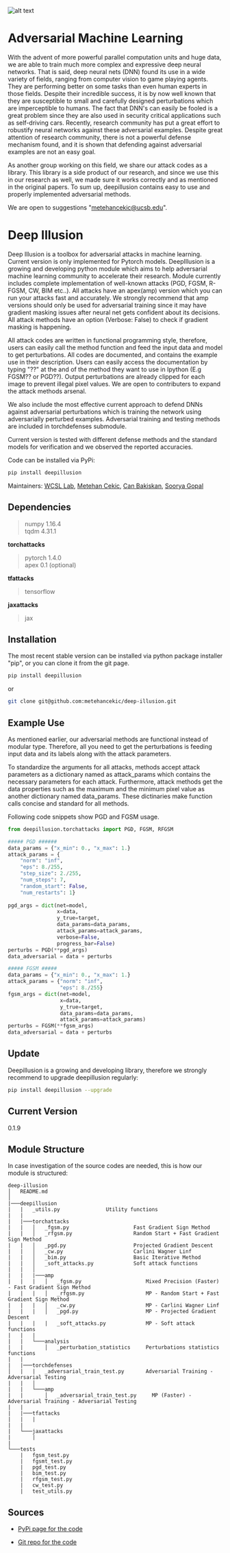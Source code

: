 ![alt text][logo]

[logo]: https://github.com/metehancekic/deep-illusion/blob/master/figs/confused-ai.png

# Adversarial Machine Learning

With the advent of more powerful parallel computation units and huge data, we are able to train much more complex and expressive deep neural networks. That is said, deep neural nets (DNN) found its use in a wide variety of fields, ranging from computer vision to game playing agents. They are performing better on some tasks than even human experts in those fields. Despite their incredible success, it is by now well known that they are susceptible to small and carefully designed perturbations which are imperceptible to humans. The fact that DNN's can easily be fooled is a great problem since they are also used in security critical applications such as self-driving cars. Recently, research community has put a great effort to robustify neural networks against these adversarial examples. Despite great attention of research community, there is not a powerful defense mechanism found, and it is shown that defending against adversarial examples are not an easy goal. 

As another group working on this field, we share our attack codes as a library. This library is a side product of our research, and since we use this in our research as well, we made sure it works correctly and as mentioned in the original papers. To sum up, deepillusion contains easy to use and properly implemented adversarial methods.

We are open to suggestions "metehancekic@ucsb.edu".

# Deep Illusion #

Deep Illusion is a toolbox for adversarial attacks in machine learning. Current version is only implemented for Pytorch models. DeepIllusion is a growing and developing python module which aims to help adversarial machine learning community to accelerate their research. Module currently includes complete implementation of well-known attacks (PGD, FGSM, R-FGSM, CW, BIM etc..). All attacks have an apex(amp) version which you can run your attacks fast and accurately. We strongly recommend that amp versions should only be used for adversarial training since it may have gradient masking issues after neural net gets confident about its decisions. All attack methods have an option (Verbose: False) to check if gradient masking is happening. 

All attack codes are written in functional programming style, therefore, users can easily call the method function and feed the input data and model to get perturbations. All codes are documented, and contains the example use in their description. Users can easily access the documentation by typing "??" at the and of the method they want to use in Ipython (E.g FGSM?? or PGD??). Output perturbations are already clipped for each image to prevent illegal pixel values. We are open to contributers to expand the attack methods arsenal.

We also include the most effective current approach to defend DNNs against adversarial perturbations which is training the network using adversarially perturbed examples. Adversarial training and testing methods are included in torchdefenses submodule. 

Current version is tested with different defense methods and the standard models for verification and we observed the reported accuracies.

Code can be installed via PyPi:
```bash
pip install deepillusion
```

Maintainers:
    [WCSL Lab](https://wcsl.ece.ucsb.edu), 
    [Metehan Cekic](https://www.ece.ucsb.edu/~metehancekic/), 
    [Can Bakiskan](https://wcsl.ece.ucsb.edu/people/can-bakiskan), 
    [Soorya Gopal](https://wcsl.ece.ucsb.edu/people/soorya-gopalakrishnan)


## Dependencies #

> numpy                     1.16.4\
> tqdm                      4.31.1

**torchattacks**
> pytorch                   1.4.0\
> apex                      0.1  (optional)

**tfattacks**
> tensorflow                   

**jaxattacks**
> jax

## Installation #

The most recent stable version can be installed via python package installer "pip", or you can clone it from the git page.

```bash
pip install deepillusion
```
or 
```bash
git clone git@github.com:metehancekic/deep-illusion.git
```

## Example Use #

As mentioned earlier, our adversarial methods are functional instead of modular type. Therefore, all you need to get the perturbations is feeding input data and its labels along with the attack parameters. 

To standardize the arguments for all attacks, methods accept attack parameters as a dictionary named as attack_params which contains the necessary parameters for each attack. Furthermore, attack methods get the data properties such as the maximum and the minimum pixel value as another dictionary named data_params. These dictinaries make function calls concise and standard for all methods.

Following code snippets show PGD and FGSM usage.

```python
from deepillusion.torchattacks import PGD, FGSM, RFGSM

##### PGD ######
data_params = {"x_min": 0., "x_max": 1.}
attack_params = {
    "norm": "inf",
    "eps": 8./255,
    "step_size": 2./255,
    "num_steps": 7,
    "random_start": False,
    "num_restarts": 1}
    
pgd_args = dict(net=model,
                x=data,
                y_true=target,
                data_params=data_params,
                attack_params=attack_params,
                verbose=False,
                progress_bar=False)               
perturbs = PGD(**pgd_args)
data_adversarial = data + perturbs

##### FGSM #####
data_params = {"x_min": 0., "x_max": 1.}
attack_params = {"norm": "inf",
                 "eps": 8./255}
fgsm_args = dict(net=model,
                 x=data,
                 y_true=target,
                 data_params=data_params,
                 attack_params=attack_params)
perturbs = FGSM(**fgsm_args)
data_adversarial = data + perturbs
```
## Update #

Deepillusion is a growing and developing library, therefore we strongly recommend to upgrade deepillusion regularly:

```bash
pip install deepillusion --upgrade
```

## Current Version #


0.1.9

## Module Structure #

In case investigation of the source codes are needed, this is how our module is structured:

```
deep-illusion
│   README.md
│
|───deepillusion
|   |   _utils.py               Utility functions
|   |
|   |───torchattacks
|   |   │   _fgsm.py                     Fast Gradient Sign Method
|   |   │   _rfgsm.py                    Random Start + Fast Gradient Sign Method
|   |   │   _pgd.py                      Projected Gradient Descent
|   |   │   _cw.py                       Carlini Wagner Linf
|   |   │   _bim.py                      Basic Iterative Method
|   |   │   _soft_attacks.py             Soft attack functions
|   |   │ 
|   |   |───amp
|   |   |   │   _fgsm.py                     Mixed Precision (Faster) - Fast Gradient Sign Method
|   |   |   │   _rfgsm.py                    MP - Random Start + Fast Gradient Sign Method
|   |   |   │   _cw.py                       MP - Carlini Wagner Linf
|   |   |   │   _pgd.py                      MP - Projected Gradient Descent
|   |   |   |   _soft_attacks.py             MP - Soft attack functions
|   |   |
|   |   └───analysis
|   |       │   _perturbation_statistics     Perturbations statistics functions
|   |
|   |───torchdefenses
│   |   |   _adversarial_train_test.py       Adversarial Training - Adversarial Testing
|   |   │   
|   |   └───amp
|   |       │   _adversarial_train_test.py     MP (Faster) - Adversarial Training - Adversarial Testing 
|   |
|   |───tfattacks
|   |   |
|   |
|   └───jaxattacks
|       |
|
└───tests
    |   fgsm_test.py
    |   fgsmt_test.py
    |   pgd_test.py
    |   bim_test.py
    |   rfgsm_test.py
    |   cw_test.py
    |   test_utils.py

```
## Sources #

- [PyPi page for the code](https://pypi.org/project/deepillusion/)

- [Git repo for the code](https://github.com/metehancekic/deep-illusion)

